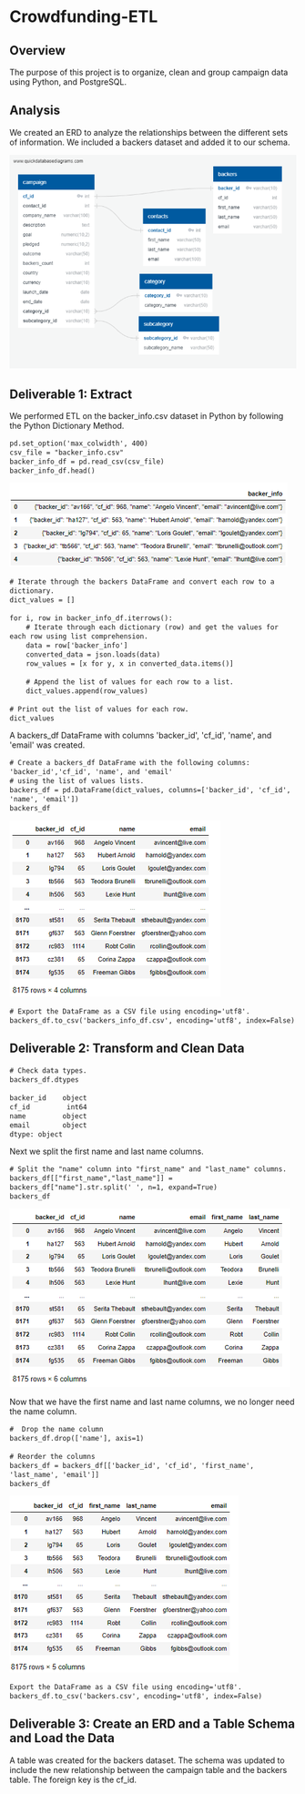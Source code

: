 # Crowdfunding-ETL

## Overview

The purpose of this project is to organize, clean and group campaign data using Python, and PostgreSQL.

## Analysis
We created an ERD to analyze the relationships between the different sets of information. We included a backers dataset and added it to our schema.

![This is an image](resources/crowdfunding_db_relationships.png)

## Deliverable 1: Extract

We performed ETL on the backer_info.csv dataset in Python by following the Python Dictionary Method.

```# Get the backers_info from the crowdfunding_info sheet. 
pd.set_option('max_colwidth', 400)
csv_file = "backer_info.csv"
backer_info_df = pd.read_csv(csv_file)
backer_info_df.head()
```
![This is an image](resources/backer_info_image.png)

```
# Iterate through the backers DataFrame and convert each row to a dictionary.
dict_values = []

for i, row in backer_info_df.iterrows():
    # Iterate through each dictionary (row) and get the values for each row using list comprehension.
    data = row['backer_info']
    converted_data = json.loads(data)
    row_values = [x for y, x in converted_data.items()]
    
    # Append the list of values for each row to a list. 
    dict_values.append(row_values)

# Print out the list of values for each row.
dict_values
```

A backers_df DataFrame with columns 'backer_id', 'cf_id', 'name', and 'email' was created.

```
# Create a backers_df DataFrame with the following columns: 'backer_id','cf_id', 'name', and 'email' 
# using the list of values lists. 
backers_df = pd.DataFrame(dict_values, columns=['backer_id', 'cf_id', 'name', 'email'])
backers_df
```

![This is an image](resources/backers_df_image.png)

```
# Export the DataFrame as a CSV file using encoding='utf8'.
backers_df.to_csv('backers_info_df.csv', encoding='utf8', index=False)
```

## Deliverable 2: Transform and Clean Data

```
# Check data types.
backers_df.dtypes

backer_id    object
cf_id         int64
name         object
email        object
dtype: object

```

Next we split the first name and last name columns.
```
# Split the "name" column into "first_name" and "last_name" columns.
backers_df[["first_name","last_name"]] = backers_df["name"].str.split(' ', n=1, expand=True)
backers_df
```
![This is an image](resources/backer_df_split.png)


Now that we have the first name and last name columns, we no longer need the name column.
```
#  Drop the name column
backers_df.drop(['name'], axis=1)

# Reorder the columns
backers_df = backers_df[['backer_id', 'cf_id', 'first_name', 'last_name', 'email']]
backers_df
```

![This is an image](resources/backers_df_name_dropped.png)

```
Export the DataFrame as a CSV file using encoding='utf8'.
backers_df.to_csv('backers.csv', encoding='utf8', index=False)
```

## Deliverable 3: Create an ERD and a Table Schema and Load the Data

A table was created for the backers dataset. The schema was updated to include the new relationship between the campaign table and the backers table. The foreign key is the cf_id.